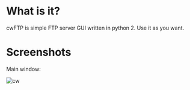# What is it?
cwFTP is simple FTP server GUI written in python 2. Use it as you want.

# Screenshots
Main window:

![cw](https://cloud.githubusercontent.com/assets/597141/8105752/aa4e347e-1044-11e5-88ac-40b319b8b0fe.png)
